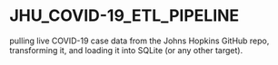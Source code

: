 # JHU_COVID-19_ETL_PIPELINE
pulling live COVID-19 case data from the Johns Hopkins GitHub repo, transforming it, and loading it into SQLite (or any other target).
